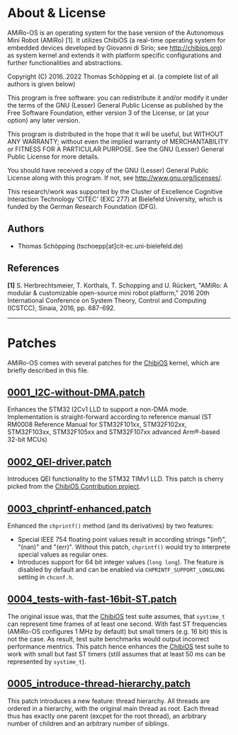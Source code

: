 About & License
===============

AMiRo-OS is an operating system for the base version of the Autonomous Mini
Robot (AMiRo) [1]. It utilizes ChibiOS (a real-time operating system for
embedded devices developed by Giovanni di Sirio; see <http://chibios.org>) as
system kernel and extends it with platform specific configurations and further
functionalities and abstractions.

Copyright (C) 2016..2022  Thomas Schöpping et al. (a complete list of all
authors is given below)

This program is free software: you can redistribute it and/or modify it under
the terms of the GNU (Lesser) General Public License as published by the Free Software
Foundation, either version 3 of the License, or (at your option) any later
version.

This program is distributed in the hope that it will be useful, but WITHOUT ANY
WARRANTY; without even the implied warranty of MERCHANTABILITY or FITNESS FOR A
PARTICULAR PURPOSE. See the GNU (Lesser) General Public License for more details.

You should have received a copy of the GNU (Lesser) General Public License along with
this program.  If not, see <http://www.gnu.org/licenses/>.

This research/work was supported by the Cluster of Excellence Cognitive
Interaction Technology 'CITEC' (EXC 277) at Bielefeld University, which is
funded by the German Research Foundation (DFG).

Authors
-------

- Thomas Schöpping (tschoepp[at]cit-ec.uni-bielefeld.de)

References
----------

**[1]** S. Herbrechtsmeier, T. Korthals, T. Schopping and U. Rückert, "AMiRo: A modular & customizable open-source mini robot platform," 2016 20th International Conference on System Theory, Control and Computing (ICSTCC), Sinaia, 2016, pp. 687-692.

[ChibiOS]: http://www.chibios.org

--------------------------------------------------------------------------------

Patches
=======

AMiRo-OS comes with several patches for the [ChibiOS] kernel, which are briefly described in this file.

[0001_I2C-without-DMA.patch](./0001_I2C-without-DMA.patch) 
----------------------------------------------------------

Enhances the STM32 I2Cv1 LLD to support a non-DMA mode.
Implementation is straight-forward according to reference manual (ST RM0008 Reference Manual for STM32F101xx, STM32F102xx, STM32F103xx, STM32F105xx and STM32F107xx advanced Arm®-based 32-bit MCUs)

[0002_QEI-driver.patch](./0002_QEI-driver.patch)
------------------------------------------------

Introduces QEI functionality to the STM32 TIMv1 LLD.
This patch is cherry picked from the [ChibiOS Contribution project](https://github.com/ChibiOS/ChibiOS-Contrib).

[0003_chprintf-enhanced.patch](./0003_chprintf-enhanced.patch)
--------------------------------------------------------------

Enhanced the `chprintf()` method (and its derivatives) by two features:

- Special IEEE 754 floating point values result in according strings "(inf)", "(nan)" and "(err)".
  Without this patch, `chprintf()` would try to interprete special values as regular ones.
- Introduces support for 64 bit integer values (`long long`).
  The feature is disabled by default and can be enabled via `CHPRINTF_SUPPORT_LONGLONG` setting in `chconf.h`.

[0004_tests-with-fast-16bit-ST.patch](./0004_tests-with-fast-16bit-ST.patch)
----------------------------------------------------------------------------

The original issue was, that the [ChibiOS] test suite assumes, that `systime_t` can represent time frames of at least one second.
With fast ST frequencies (AMiRo-OS configures 1 MHz by default) but small timers (e.g. 16 bit) this is not the case.
As result, test suite benchmarks would output incorrect performance mentrics.
This patch hence enhances the [ChibiOS] test suite to work with small but fast ST timers (still assumes that at least 50 ms can be represented by `systime_t`).

[0005_introduce-thread-hierarchy.patch](./0005_introduce-thread-hierarchy.patch)
--------------------------------------------------------------------------------

This patch introduces a new feature: thread hierarchy.
All threads are ordered in a hierarchy, with the original main thread as root.
Each thread thus has exactly one parent (excpet for the root thread), an arbitrary number of children and an arbitrary number of siblings.
